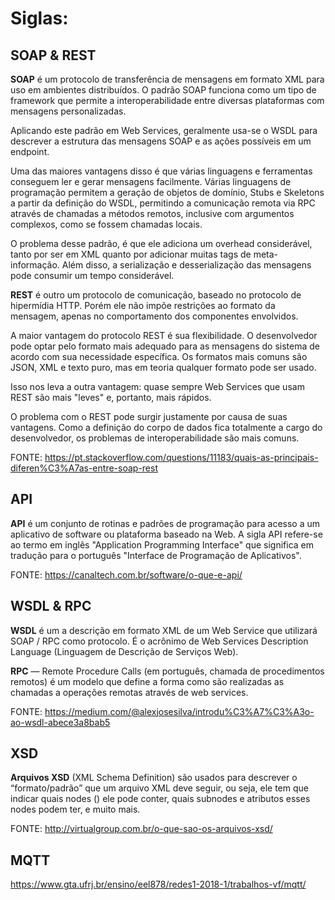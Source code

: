 # Siglas:

## SOAP & REST
**SOAP** é um protocolo de transferência de mensagens em formato XML para uso em ambientes distribuídos. O padrão SOAP funciona como um tipo de framework que permite a interoperabilidade entre diversas plataformas com mensagens personalizadas.

Aplicando este padrão em Web Services, geralmente usa-se o WSDL para descrever a estrutura das mensagens SOAP e as ações possíveis em um endpoint.

Uma das maiores vantagens disso é que várias linguagens e ferramentas conseguem ler e gerar mensagens facilmente. Várias linguagens de programação permitem a geração de objetos de domínio, Stubs e Skeletons a partir da definição do WSDL, permitindo a comunicação remota via RPC através de chamadas a métodos remotos, inclusive com argumentos complexos, como se fossem chamadas locais.

O problema desse padrão, é que ele adiciona um overhead considerável, tanto por ser em XML quanto por adicionar muitas tags de meta-informação. Além disso, a serialização e desserialização das mensagens pode consumir um tempo considerável.

**REST** é outro um protocolo de comunicação, baseado no protocolo de hipermídia HTTP. Porém ele não impõe restrições ao formato da mensagem, apenas no comportamento dos componentes envolvidos.

A maior vantagem do protocolo REST é sua flexibilidade. O desenvolvedor pode optar pelo formato mais adequado para as mensagens do sistema de acordo com sua necessidade específica. Os formatos mais comuns são JSON, XML e texto puro, mas em teoria qualquer formato pode ser usado.

Isso nos leva a outra vantagem: quase sempre Web Services que usam REST são mais "leves" e, portanto, mais rápidos.

O problema com o REST pode surgir justamente por causa de suas vantagens. Como a definição do corpo de dados fica totalmente a cargo do desenvolvedor, os problemas de interoperabilidade são mais comuns.

FONTE: https://pt.stackoverflow.com/questions/11183/quais-as-principais-diferen%C3%A7as-entre-soap-rest

## API
**API** é um conjunto de rotinas e padrões de programação para acesso a um aplicativo de software ou plataforma baseado na Web. A sigla API refere-se ao termo em inglês "Application Programming Interface" que significa em tradução para o português "Interface de Programação de Aplicativos".

FONTE: https://canaltech.com.br/software/o-que-e-api/

## WSDL & RPC
**WSDL** é um a descrição em formato XML de um Web Service que utilizará SOAP / RPC como protocolo. É o acrônimo de Web Services Description Language (Linguagem de Descrição de Serviços Web).

**RPC** — Remote Procedure Calls (em português, chamada de procedimentos remotos) é um modelo que define a forma como são realizadas as chamadas a operações remotas através de web services.

FONTE: https://medium.com/@alexjosesilva/introdu%C3%A7%C3%A3o-ao-wsdl-abece3a8bab5

## XSD
**Arquivos XSD** (XML Schema Definition) são usados para descrever o “formato/padrão” que um arquivo XML deve seguir, ou seja, ele tem que indicar quais nodes (<node1><subnode1/></node1>) ele pode conter, quais subnodes e atributos esses nodes podem ter, e muito mais.

FONTE: http://virtualgroup.com.br/o-que-sao-os-arquivos-xsd/

## MQTT

https://www.gta.ufrj.br/ensino/eel878/redes1-2018-1/trabalhos-vf/mqtt/
